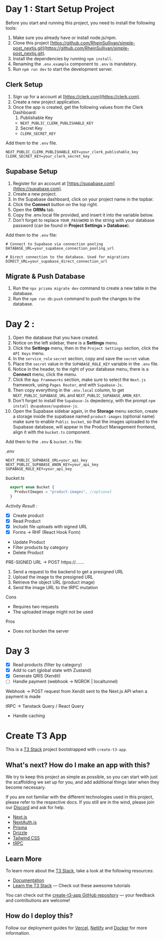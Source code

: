 # Day 1 : Start Setup Project

Before you start and running this project, you need to install the following tools:

1. Make sure you already have or install node.js/npm.
2. Clone this project [https://github.com/RheinSullivan/simple-post_nextjs.git](https://github.com/RheinSullivan/simple-post_nextjs.git).
3. Install the dependencies by running `npm install`.
4. Renaming the `.env.example` component to `.env` is mandatory.
5. Run `npm run dev` to start the development server.

## Clerk Setup

1. Sign up for a account at [https://clerk.com](https://clerk.com).
2. Create a new project application.
3. Once the app is created, get the following values from the Clerk Dashboard:
   1. Publishable Key
   - `NEXT_PUBLIC_CLERK_PUBLISHABLE_KEY`
   2. Secret Key
   - `CLERK_SECRET_KEY`

Add them to the `.env` file.

```.env
NEXT_PUBLIC_CLERK_PUBLISHABLE_KEY=your_clerk_publishable_key
CLERK_SECRET_KEY=your_clerk_secret_key
```

## Supabase Setup

1. Register for an account at [https://supabase.com](https://supabase.com).
2. Create a new project.
3. In the Supabase dashboard, click on your project name in the topbar.
4. Click the **Connect** button on the top right.
5. Open the **ORMs** tab.
6. Copy the .env.local file provided, and insert it into the variable below.
7. Don't forget to replace `YOUR_PASSWORD` in the string with your database password (can be found in **Project Settings > Database**).

Add them to the `.env` file:

```env
# Connect to Supabase via connection pooling
DATABASE_URL=your_supabase_connection_pooling_url

# Direct connection to the database. Used for migrations
DIRECT_URL=your_supabase_direct_connection_url
```

>

## Migrate & Push Database

1. Run the `npx prisma migrate dev` command to create a new table in the database.
2. Run the `npm run db:push` command to push the changes to the database.

# Day 2 :

1. Open the database that you have created.
2. Notice on the left sidebar, there is a **Settings** menu.
3. Click the **Settings** menu, then in the `Project Settings` section, click the `API Keys` menu.
4. In the `service_role` `secret` section, copy and save the `secret` value.
5. Place the `secret` value in the `SUPABASE_ROLE_KEY` variable in the `.env` file.
6. Notice in the header, to the right of your database menu, there is a **Connect** menu, click the menu.
7. Click the `App Frameworks` section, make sure to select the `Next.js` framework, using `Pages Router`, and with `Supabase-Js`.
8. Then copy everything in the `.env.local` column, to get `NEXT_PUBLIC_SUPABASE_URL` and `NEXT_PUBLIC_SUPABASE_AMON_KEY`.
9. Don't forget to install the `Supabase-Js` depedency, with the prompt `npm install @supabase/supabase-js`.
10. Open the Supabase sidebar again, in the **Storage** menu section, create a storage inside the supabase named `product-images` (optional name) make sure to enable `Public bucket`, so that the images uploaded to the Supabase database, will appear in the Product Management frontend, align it with the `bucket.ts` component.

Add them to the `.env` & `bucket.ts` file:

_.env_

```.env
NEXT_PUBLIC_SUPABASE_URL=your_api_key
NEXT_PUBLIC_SUPABASE_ANON_KEY=your_api_key
SUPABASE_ROLE_KEY=your_api_key
```

_bucket.ts_

```bucket.ts
  export enum Bucket {
    ProductImages = "product-images", //optional
  }
```

_Activity Result :_

- [x] Create product  
- [x] Read Product
- [x] Include file uploads with signed URL
- [x] Forms -> RHF (React Hook Form)
- Update Product
- Filter products by category
- Delete Product

PRE-SIGNED URL -> POST https://.......

1. Send a request to the backend to get a presigned URL
2. Upload the image to the presigned URL
3. Retrieve the object URL (product image)
4. Send the image URL to the tRPC mutation

Cons
- Requires two requests
- The uploaded image might not be used

Pros
- Does not burden the server

# Day 3

- [x] Read products (filter by category)
- [x] Add to cart (global state with Zustand)
- [x] Generate QRIS (Xendit)
- [ ] Handle payment (webhook -> NGROK | localtunnel)

Webhook -> POST request from Xendit sent to the Next.js API when a payment is made

tRPC -> Tanstack Query / React Query
- Handle caching

# Create T3 App

This is a [T3 Stack](https://create.t3.gg/) project bootstrapped with `create-t3-app`.

## What's next? How do I make an app with this?

We try to keep this project as simple as possible, so you can start with just the scaffolding we set up for you, and add additional things later when they become necessary.

If you are not familiar with the different technologies used in this project, please refer to the respective docs. If you still are in the wind, please join our [Discord](https://t3.gg/discord) and ask for help.

- [Next.js](https://nextjs.org)
- [NextAuth.js](https://next-auth.js.org)
- [Prisma](https://prisma.io)
- [Drizzle](https://orm.drizzle.team)
- [Tailwind CSS](https://tailwindcss.com)
- [tRPC](https://trpc.io)

## Learn More

To learn more about the [T3 Stack](https://create.t3.gg/), take a look at the following resources:

- [Documentation](https://create.t3.gg/)
- [Learn the T3 Stack](https://create.t3.gg/en/faq#what-learning-resources-are-currently-available) — Check out these awesome tutorials

You can check out the [create-t3-app GitHub repository](https://github.com/t3-oss/create-t3-app) — your feedback and contributions are welcome!

## How do I deploy this?

Follow our deployment guides for [Vercel](https://create.t3.gg/en/deployment/vercel), [Netlify](https://create.t3.gg/en/deployment/netlify) and [Docker](https://create.t3.gg/en/deployment/docker) for more information.
